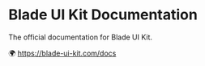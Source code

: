 # Blade UI Kit Documentation

The official documentation for Blade UI Kit. 

🌍 https://blade-ui-kit.com/docs

